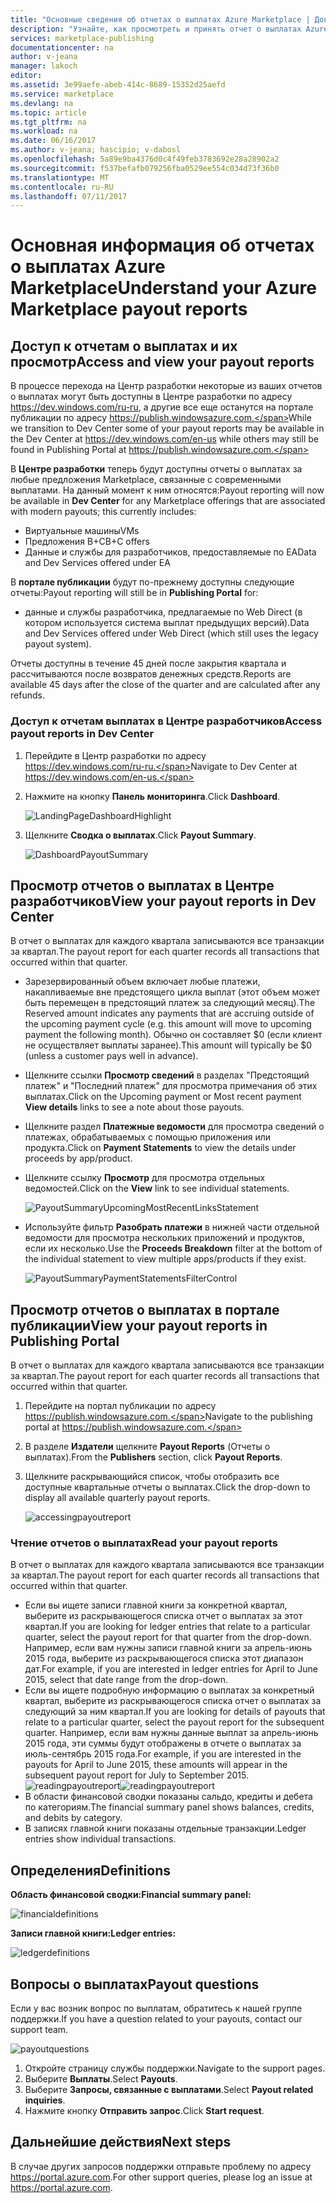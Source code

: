 ```yaml
---
title: "Основные сведения об отчетах о выплатах Azure Marketplace | Документация Майкрософт"
description: "Узнайте, как просмотреть и принять отчет о выплатах Azure Marketplace."
services: marketplace-publishing
documentationcenter: na
author: v-jeana
manager: lakoch
editor: 
ms.assetid: 3e99aefe-abeb-414c-8689-15352d25aefd
ms.service: marketplace
ms.devlang: na
ms.topic: article
ms.tgt_pltfrm: na
ms.workload: na
ms.date: 06/16/2017
ms.author: v-jeana; hascipio; v-dabosl
ms.openlocfilehash: 5a89e9ba4376d0c4f49feb3783692e28a28902a2
ms.sourcegitcommit: f537befafb079256fba0529ee554c034d73f36b0
ms.translationtype: MT
ms.contentlocale: ru-RU
ms.lasthandoff: 07/11/2017
---
```

# <a name="understand-your-azure-marketplace-payout-reports"></a><span data-ttu-id="f2a65-103">Основная информация об отчетах о выплатах Azure Marketplace</span><span class="sxs-lookup"><span data-stu-id="f2a65-103">Understand your Azure Marketplace payout reports</span></span>
## <a name="access-and-view-your-payout-reports"></a><span data-ttu-id="f2a65-104">Доступ к отчетам о выплатах и их просмотр</span><span class="sxs-lookup"><span data-stu-id="f2a65-104">Access and view your payout reports</span></span>
<span data-ttu-id="f2a65-105">В процессе перехода на Центр разработки некоторые из ваших отчетов о выплатах могут быть доступны в Центре разработки по адресу https://dev.windows.com/ru-ru, а другие все еще останутся на портале публикации по адресу https://publish.windowsazure.com.</span><span class="sxs-lookup"><span data-stu-id="f2a65-105">While we transition to Dev Center some of your payout reports may be available in the Dev Center at https://dev.windows.com/en-us while others may still be found in Publishing Portal at https://publish.windowsazure.com.</span></span>

<span data-ttu-id="f2a65-106">В **Центре разработки** теперь будут доступны отчеты о выплатах за любые предложения Marketplace, связанные с современными выплатами. На данный момент к ним относятся:</span><span class="sxs-lookup"><span data-stu-id="f2a65-106">Payout reporting will now be available in **Dev Center** for any Marketplace offerings that are associated with modern payouts; this currently includes:</span></span>

* <span data-ttu-id="f2a65-107">Виртуальные машины</span><span class="sxs-lookup"><span data-stu-id="f2a65-107">VMs</span></span>
* <span data-ttu-id="f2a65-108">Предложения B+C</span><span class="sxs-lookup"><span data-stu-id="f2a65-108">B+C offers</span></span>
* <span data-ttu-id="f2a65-109">Данные и службы для разработчиков, предоставляемые по EA</span><span class="sxs-lookup"><span data-stu-id="f2a65-109">Data and Dev Services offered under EA</span></span>

<span data-ttu-id="f2a65-110">В **портале публикации** будут по-прежнему доступны следующие отчеты:</span><span class="sxs-lookup"><span data-stu-id="f2a65-110">Payout reporting will still be in **Publishing Portal** for:</span></span>

* <span data-ttu-id="f2a65-111">данные и службы разработчика, предлагаемые по Web Direct (в котором используется система выплат предыдущих версий).</span><span class="sxs-lookup"><span data-stu-id="f2a65-111">Data and Dev Services offered under Web Direct (which still uses the legacy payout system).</span></span>

<span data-ttu-id="f2a65-112">Отчеты доступны в течение 45 дней после закрытия квартала и рассчитываются после возвратов денежных средств.</span><span class="sxs-lookup"><span data-stu-id="f2a65-112">Reports are available 45 days after the close of the quarter and are calculated after any refunds.</span></span>

### <a name="access-payout-reports-in-dev-center"></a><span data-ttu-id="f2a65-113">Доступ к отчетам выплатах в Центре разработчиков</span><span class="sxs-lookup"><span data-stu-id="f2a65-113">Access payout reports in Dev Center</span></span>
1. <span data-ttu-id="f2a65-114">Перейдите в Центр разработки по адресу https://dev.windows.com/ru-ru.</span><span class="sxs-lookup"><span data-stu-id="f2a65-114">Navigate to Dev Center at https://dev.windows.com/en-us.</span></span>
2. <span data-ttu-id="f2a65-115">Нажмите на кнопку **Панель мониторинга**.</span><span class="sxs-lookup"><span data-stu-id="f2a65-115">Click **Dashboard**.</span></span>

    ![LandingPageDashboardHighlight][1]
3. <span data-ttu-id="f2a65-117">Щелкните **Сводка о выплатах**.</span><span class="sxs-lookup"><span data-stu-id="f2a65-117">Click **Payout Summary**.</span></span>

    ![DashboardPayoutSummary][2]

## <a name="view-your-payout-reports-in-dev-center"></a><span data-ttu-id="f2a65-119">Просмотр отчетов о выплатах в Центре разработчиков</span><span class="sxs-lookup"><span data-stu-id="f2a65-119">View your payout reports in Dev Center</span></span>
<span data-ttu-id="f2a65-120">В отчет о выплатах для каждого квартала записываются все транзакции за квартал.</span><span class="sxs-lookup"><span data-stu-id="f2a65-120">The payout report for each quarter records all transactions that occurred within that quarter.</span></span>

* <span data-ttu-id="f2a65-121">Зарезервированный объем включает любые платежи, накапливаемые вне предстоящего цикла выплат (этот объем может быть перемещен в предстоящий платеж за следующий месяц).</span><span class="sxs-lookup"><span data-stu-id="f2a65-121">The Reserved amount indicates any payments that are accruing outside of the upcoming payment cycle (e.g. this amount will move to upcoming payment the following month).</span></span>  <span data-ttu-id="f2a65-122">Обычно он составляет $0 (если клиент не осуществляет выплаты заранее).</span><span class="sxs-lookup"><span data-stu-id="f2a65-122">This amount will typically be $0 (unless a customer pays well in advance).</span></span>
* <span data-ttu-id="f2a65-123">Щелкните ссылки **Просмотр сведений** в разделах "Предстоящий платеж" и "Последний платеж" для просмотра примечания об этих выплатах.</span><span class="sxs-lookup"><span data-stu-id="f2a65-123">Click on the Upcoming payment or Most recent payment **View details** links to see a note about those payouts.</span></span>
* <span data-ttu-id="f2a65-124">Щелкните раздел **Платежные ведомости** для просмотра сведений о платежах, обрабатываемых с помощью приложения или продукта.</span><span class="sxs-lookup"><span data-stu-id="f2a65-124">Click on **Payment Statements** to view the details under proceeds by app/product.</span></span>
* <span data-ttu-id="f2a65-125">Щелкните ссылку **Просмотр** для просмотра отдельных ведомостей.</span><span class="sxs-lookup"><span data-stu-id="f2a65-125">Click on the **View** link to see individual statements.</span></span>

    ![PayoutSummaryUpcomingMostRecentLinksStatement][3]
* <span data-ttu-id="f2a65-127">Используйте фильтр **Разобрать платежи** в нижней части отдельной ведомости для просмотра нескольких приложений и продуктов, если их несколько.</span><span class="sxs-lookup"><span data-stu-id="f2a65-127">Use the **Proceeds Breakdown** filter at the bottom of the individual statement to view multiple apps/products if they exist.</span></span>

    ![PayoutSummaryPaymentStatementsFilterControl][4]

## <a name="view-your-payout-reports-in-publishing-portal"></a><span data-ttu-id="f2a65-129">Просмотр отчетов о выплатах в портале публикации</span><span class="sxs-lookup"><span data-stu-id="f2a65-129">View your payout reports in Publishing Portal</span></span>
<span data-ttu-id="f2a65-130">В отчет о выплатах для каждого квартала записываются все транзакции за квартал.</span><span class="sxs-lookup"><span data-stu-id="f2a65-130">The payout report for each quarter records all transactions that occurred within that quarter.</span></span>

1. <span data-ttu-id="f2a65-131">Перейдите на портал публикации по адресу https://publish.windowsazure.com.</span><span class="sxs-lookup"><span data-stu-id="f2a65-131">Navigate to the publishing portal at https://publish.windowsazure.com.</span></span>
2. <span data-ttu-id="f2a65-132">В разделе **Издатели** щелкните **Payout Reports** (Отчеты о выплатах).</span><span class="sxs-lookup"><span data-stu-id="f2a65-132">From the **Publishers** section, click **Payout Reports**.</span></span>
3. <span data-ttu-id="f2a65-133">Щелкните раскрывающийся список, чтобы отобразить все доступные квартальные отчеты о выплатах.</span><span class="sxs-lookup"><span data-stu-id="f2a65-133">Click the drop-down to display all available quarterly payout reports.</span></span>

    ![accessingpayoutreport][5]

### <a name="read-your-payout-reports"></a><span data-ttu-id="f2a65-135">Чтение отчетов о выплатах</span><span class="sxs-lookup"><span data-stu-id="f2a65-135">Read your payout reports</span></span>
<span data-ttu-id="f2a65-136">В отчет о выплатах для каждого квартала записываются все транзакции за квартал.</span><span class="sxs-lookup"><span data-stu-id="f2a65-136">The payout report for each quarter records all transactions that occurred within that quarter.</span></span>

* <span data-ttu-id="f2a65-137">Если вы ищете записи главной книги за конкретной квартал, выберите из раскрывающегося списка отчет о выплатах за этот квартал.</span><span class="sxs-lookup"><span data-stu-id="f2a65-137">If you are looking for ledger entries that relate to a particular quarter, select the payout report for that quarter from the drop-down.</span></span> <span data-ttu-id="f2a65-138">Например, если вам нужны записи главной книги за апрель-июнь 2015 года, выберите из раскрывающегося списка этот диапазон дат.</span><span class="sxs-lookup"><span data-stu-id="f2a65-138">For example, if you are interested in ledger entries for April to June 2015, select that date range from the drop-down.</span></span>
* <span data-ttu-id="f2a65-139">Если вы ищете подробную информацию о выплатах за конкретный квартал, выберите из раскрывающегося списка отчет о выплатах за следующий за ним квартал.</span><span class="sxs-lookup"><span data-stu-id="f2a65-139">If you are looking for details of payouts that relate to a particular quarter, select the payout report for the subsequent quarter.</span></span> <span data-ttu-id="f2a65-140">Например, если вам нужны данные выплат за апрель-июнь 2015 года, эти суммы будут отображены в отчете о выплатах за июль-сентябрь 2015 года.</span><span class="sxs-lookup"><span data-stu-id="f2a65-140">For example, if you are interested in the payouts for April to June 2015, these amounts will appear in the subsequent payout report for July to September 2015.</span></span>
  <span data-ttu-id="f2a65-141">![readingpayoutreport][6]</span><span class="sxs-lookup"><span data-stu-id="f2a65-141">![readingpayoutreport][6]</span></span>
* <span data-ttu-id="f2a65-142">В области финансовой сводки показаны сальдо, кредиты и дебета по категориям.</span><span class="sxs-lookup"><span data-stu-id="f2a65-142">The financial summary panel shows balances, credits, and debits by category.</span></span>
* <span data-ttu-id="f2a65-143">В записях главной книги показаны отдельные транзакции.</span><span class="sxs-lookup"><span data-stu-id="f2a65-143">Ledger entries show individual transactions.</span></span>

## <a name="definitions"></a><span data-ttu-id="f2a65-144">Определения</span><span class="sxs-lookup"><span data-stu-id="f2a65-144">Definitions</span></span>
<span data-ttu-id="f2a65-145">**Область финансовой сводки:**</span><span class="sxs-lookup"><span data-stu-id="f2a65-145">**Financial summary panel:**</span></span>

![financialdefinitions][7]

<span data-ttu-id="f2a65-147">**Записи главной книги:**</span><span class="sxs-lookup"><span data-stu-id="f2a65-147">**Ledger entries:**</span></span>

![ledgerdefinitions][8]

## <a name="payout-questions"></a><span data-ttu-id="f2a65-149">Вопросы о выплатах</span><span class="sxs-lookup"><span data-stu-id="f2a65-149">Payout questions</span></span>
<span data-ttu-id="f2a65-150">Если у вас возник вопрос по выплатам, обратитесь к нашей группе поддержки.</span><span class="sxs-lookup"><span data-stu-id="f2a65-150">If you have a question related to your payouts, contact our support team.</span></span>

![payoutquestions][9]

1. <span data-ttu-id="f2a65-152">Откройте страницу службы поддержки.</span><span class="sxs-lookup"><span data-stu-id="f2a65-152">Navigate to the support pages.</span></span>
2. <span data-ttu-id="f2a65-153">Выберите **Выплаты**.</span><span class="sxs-lookup"><span data-stu-id="f2a65-153">Select **Payouts**.</span></span>
3. <span data-ttu-id="f2a65-154">Выберите **Запросы, связанные с выплатами**.</span><span class="sxs-lookup"><span data-stu-id="f2a65-154">Select **Payout related inquiries**.</span></span>
4. <span data-ttu-id="f2a65-155">Нажмите кнопку **Отправить запрос**.</span><span class="sxs-lookup"><span data-stu-id="f2a65-155">Click **Start request**.</span></span>

## <a name="next-steps"></a><span data-ttu-id="f2a65-156">Дальнейшие действия</span><span class="sxs-lookup"><span data-stu-id="f2a65-156">Next steps</span></span>
<span data-ttu-id="f2a65-157">В случае других запросов поддержки отправьте проблему по адресу <https://portal.azure.com>.</span><span class="sxs-lookup"><span data-stu-id="f2a65-157">For other support queries, please log an issue at <https://portal.azure.com>.</span></span>

[1]: ./media/marketplace-publishing-report-payout/LandingPage-DashboardHighlight.png
[2]: ./media/marketplace-publishing-report-payout/Dashboard-PayoutSummary.png
[3]: ./media/marketplace-publishing-report-payout/PayoutSummary-UpcomingOrMostRecentPaymentLinksSingleStatementLink.png
[4]: ./media/marketplace-publishing-report-payout/PayoutSummary-PaymentStatements-SingleStatement-FilterControl.png
[5]: ./media/marketplace-publishing-report-payout/accessingpayoutreport.png
[6]: ./media/marketplace-publishing-report-payout/readingpayoutreport.png
[7]: ./media/marketplace-publishing-report-payout/financialdefinitions.png
[8]: ./media/marketplace-publishing-report-payout/ledgerdefinitions.png
[9]: ./media/marketplace-publishing-report-payout/payoutquestions.png
